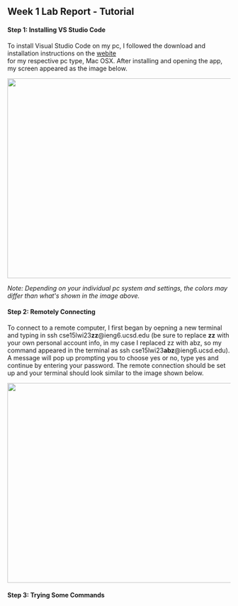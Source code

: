 ## Week 1 Lab Report - Tutorial
#### Step 1: Installing VS Studio Code

To install Visual Studio Code on my pc, I followed the download and installation instructions on the [webite](https://code.visualstudio.com/)<br> for my respective pc type, Mac OSX. After installing and opening the app, my screen appeared as the image below.

<img src="https://user-images.githubusercontent.com/122492769/212769126-217d0366-4c32-4f23-971b-5ad573bade15.png" width="600" height="450">

*Note: Depending on your individual pc system and settings, the colors may differ than what's shown in the image above.*

#### Step 2: Remotely Connecting

To connect to a remote computer, I first began by oepning a new terminal and typing in ssh cse15lwi23**zz**@ieng6.ucsd.edu (be sure to replace **zz** with your own personal account info, in my case I replaced zz with abz, so my command appeared in the terminal as ssh cse15lwi23**abz**@ieng6.ucsd.edu). A message will pop up prompting you to choose yes or no, type yes and continue by entering your password. The remote connection should be set up and your terminal should look similar to the image shown below.

<img src="https://user-images.githubusercontent.com/122492769/212771238-2f004e49-fde7-4ded-8094-069324cca20c.png" width="600" height="450">

#### Step 3: Trying Some Commands
